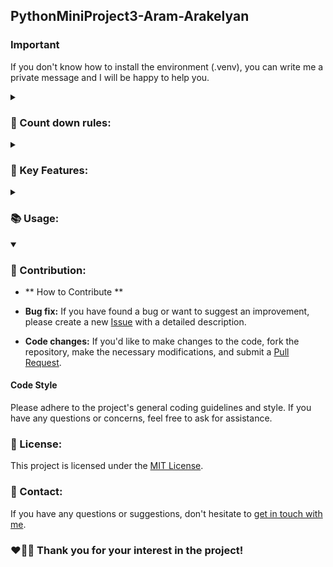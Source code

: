 ## PythonMiniProject3-Aram-Arakelyan

### Important

If you don't know how to install the environment (.venv), you can write me a private message and I will be happy to help you.

<details>
<summary>
    
### 💫 Count down rules:
</summary>

Insert time to countdown (h:m:s) to start countdown.

</details>

<details>
<summary>
    
### 🚀 Key Features:
</summary>

The program is written only on Python<br>
Used “Time” library<br>
Used the while loop, conditions, print function and functions I create

</details>


<details>
<summary>
    
### 📚 Usage:
</summary>

1. **💻 Installation:**
- Clone the repository to your local machine:
    ```bash
    git clone https://github.com/blackrainbowtest/PythonMiniProject3-Aram-Arakelyan.git
    ```
- Alternatively, you can click the "Code" button at the top of the repository page and select "Download ZIP" to download the repository as a ZIP file.

2. **🚀 Running the Project:**
   - You can use the command ```bash python main.py ``` in the main directory.
   - If you use Pycharm [![Pycharm](https://img.shields.io/badge/PyCharm-EFE50C.svg?&style=for-the-badge&logo=pycharm&logoColor=000)](https://www.jetbrains.com/pycharm/) you can run programm pressing shift + F10.

</details>


<details open>
<summary>
    
### 🤝 Contribution:
</summary>

- ** How to Contribute **

- **Bug fix:** If you have found a bug or want to suggest an improvement, please create a new [Issue](https://github.com/blackrainbowtest/PythonMiniProject3-Aram-Arakelyan/issues) with a detailed description.
- **Code changes:** If you'd like to make changes to the code, fork the repository, make the necessary modifications, and submit a [Pull Request](https://github.com/blackrainbowtest/PythonMiniProject3-Aram-Arakelyan/pulls).

</details>

#### Code Style
Please adhere to the project's general coding guidelines and style. If you have any questions or concerns, feel free to ask for assistance.

### 📝 License:
This project is licensed under the [MIT License](https://github.com/blackrainbowtest/PythonMiniProject3-Aram-Arakelyan/blob/main/LICENSE).

### 📧 Contact:
If you have any questions or suggestions, don't hesitate to [get in touch with me](https://github.com/blackrainbowtest).


### ❤💙🧡 Thank you for your interest in the project!
